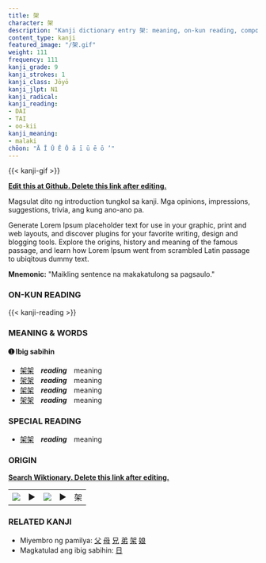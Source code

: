 ```yaml
---
title: 架
character: 架
description: "Kanji dictionary entry 架: meaning, on-kun reading, compounds, origin, related kanji"
content_type: kanji
featured_image: "/架.gif"
weight: 111
frequency: 111
kanji_grade: 9
kanji_strokes: 1
kanji_class: Jōyō
kanji_jlpt: N1
kanji_radical: 
kanji_reading: 
- DAI
- TAI
- oo-kii
kanji_meaning:
- malaki
chōon: "Ā Ī Ū Ē Ō ā ī ū ē ō ’"
---
```

[//]: # (Don't edit the line below. Kanji animated GIF code is automatically generated.)
{{< kanji-gif >}}

[//]: # (Edit below this line.)

**[Edit this at Github. Delete this link after editing.](https://github.com/tim0g/tim/tree/main/content/kanji/架/index.md)**

Magsulat dito ng introduction tungkol sa kanji. Mga opinions, impressions, suggestions, trivia, ang kung ano-ano pa.

Generate Lorem Ipsum placeholder text for use in your graphic, print and web layouts, and discover plugins for your favorite writing, design and blogging tools. Explore the origins, history and meaning of the famous passage, and learn how Lorem Ipsum went from scrambled Latin passage to ubiqitous dummy text.
 
**Mnemonic:** "Maikling sentence na makakatulong sa pagsaulo."

### ON-KUN READING

[//]: # (Don't edit the line below. ON-KUN READING code is automatically generated.)
{{< kanji-reading >}}

### MEANING & WORDS

#### ➊ **Ibig sabihin**
  - [架](../架)[架](../架)　***reading***　meaning
  - [架](../架)[架](../架)　***reading***　meaning
  - [架](../架)[架](../架)　***reading***　meaning
  - [架](../架)[架](../架)　***reading***　meaning

### SPECIAL READING
  - [架](../架)[架](../架)　***reading***　meaning

### ORIGIN

**[Search Wiktionary. Delete this link after editing.](https://wiktionary.org/wiki/架)**
<table class="kanji-table"><tr><td>
<img src="60px-架-bronze.svg.png">
</td><td>▶</td><td>
<img src="60px-架-oracle.svg.png">
</td><td>▶</td>
<td class="kanji-origin">架</td>
</tr></table>

### RELATED KANJI
- Miyembro ng pamilya: [父](../父) [母](../母) [兄](../兄) [弟](../弟) [架](../架) [娘](../娘)
- Magkatulad ang ibig sabihin: [日](../日)
